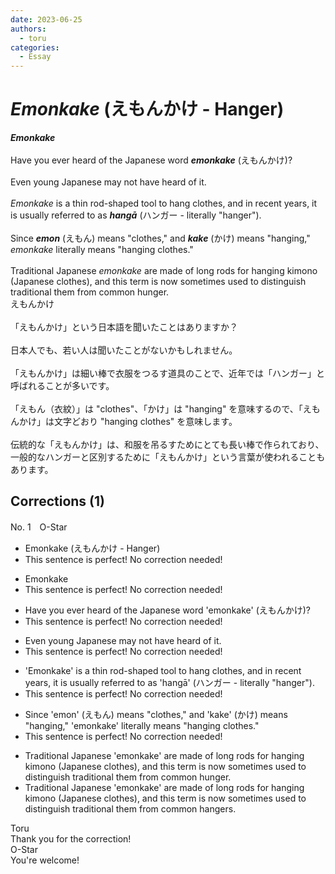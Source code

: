```yaml
---
date: 2023-06-25
authors:
  - toru
categories:
  - Essay
---
```


<h1 id="subject_show"><strong><em>Emonkake</strong></em> (えもんかけ - Hanger)</h1>
<div class="date" hidden>Jun 25, 2023 14:31</div>
<div id="post"><div id="body_show_ori">
<strong><em>Emonkake</strong></em><br/><br/>Have you ever heard of the Japanese word <strong><em>emonkake</em></strong> (えもんかけ)?<br/><br/>Even young Japanese may not have heard of it.<br/><br/><em>Emonkake</em> is a thin rod-shaped tool to hang clothes, and in recent years, it is usually referred to as <strong><em>hangā</em></strong> (ハンガー - literally "hanger").<br/><br/>Since <strong><em>emon</em></strong> (えもん) means "clothes," and <strong><em>kake</em></strong> (かけ) means "hanging," <em>emonkake</em> literally means "hanging clothes."<br/><br/>Traditional Japanese <em>emonkake</em> are made of long rods for hanging kimono (Japanese clothes), and this term is now sometimes used to distinguish traditional them from common hunger.
</div></div>

<!-- more -->

<div id="post_ja"><div id="body_show_mo">
えもんかけ<br/><br/>「えもんかけ」という日本語を聞いたことはありますか？<br/><br/>日本人でも、若い人は聞いたことがないかもしれません。<br/><br/>「えもんかけ」は細い棒で衣服をつるす道具のことで、近年では「ハンガー」と呼ばれることが多いです。<br/><br/>「えもん（衣紋）」は "clothes"、「かけ」は "hanging" を意味するので、「えもんかけ」は文字どおり "hanging clothes" を意味します。<br/><br/>伝統的な「えもんかけ」は、和服を吊るすためにとても長い棒で作られており、一般的なハンガーと区別するために「えもんかけ」という言葉が使われることもあります。
</div></div>

## Corrections (1)
<div id="block"><div class="first_name"> No. 1　<span class="just_name">O-Star</span></div><div id="block2">
<ul class="correction_field">
<li class="incorrect">Emonkake (えもんかけ - Hanger)</li>
<li class="corrected perfect">This sentence is perfect! No correction needed!</li>
</ul>
<ul class="correction_field">
<li class="incorrect">Emonkake</li>
<li class="corrected perfect">This sentence is perfect! No correction needed!</li>
</ul>
<ul class="correction_field">
<li class="incorrect">Have you ever heard of the Japanese word 'emonkake' (えもんかけ)?</li>
<li class="corrected perfect">This sentence is perfect! No correction needed!</li>
</ul>
<ul class="correction_field">
<li class="incorrect">Even young Japanese may not have heard of it.</li>
<li class="corrected perfect">This sentence is perfect! No correction needed!</li>
</ul>
<ul class="correction_field">
<li class="incorrect">'Emonkake' is a thin rod-shaped tool to hang clothes, and in recent years, it is usually referred to as 'hangā' (ハンガー - literally "hanger").</li>
<li class="corrected perfect">This sentence is perfect! No correction needed!</li>
</ul>
<ul class="correction_field">
<li class="incorrect">Since 'emon' (えもん) means "clothes," and 'kake' (かけ) means "hanging," 'emonkake' literally means "hanging clothes."</li>
<li class="corrected perfect">This sentence is perfect! No correction needed!</li>
</ul>
<ul class="correction_field">
<li class="incorrect">Traditional Japanese 'emonkake' are made of long rods for hanging kimono (Japanese clothes), and this term is now sometimes used to distinguish traditional them from common hunger.</li>
<li class="corrected correct">
Traditional Japanese 'emonkake' are made of long rods for hanging kimono (Japanese clothes), and this term is now sometimes used to distinguish traditional them from common <span class="f_bold">hangers.</span>
</li>
</ul>
</div><div class="name"><span class="just_name">Toru</span><br>
Thank you for the correction!
</div>
<div class="name"><span class="just_name">O-Star</span><br>
You're welcome!
</div>
</div>
